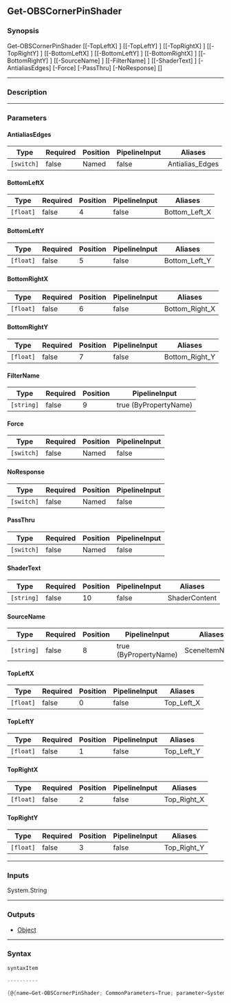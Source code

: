 Get-OBSCornerPinShader
----------------------

### Synopsis

Get-OBSCornerPinShader [[-TopLeftX] <float>] [[-TopLeftY] <float>] [[-TopRightX] <float>] [[-TopRightY] <float>] [[-BottomLeftX] <float>] [[-BottomLeftY] <float>] [[-BottomRightX] <float>] [[-BottomRightY] <float>] [[-SourceName] <string>] [[-FilterName] <string>] [[-ShaderText] <string>] [-AntialiasEdges] [-Force] [-PassThru] [-NoResponse] [<CommonParameters>]

---

### Description

---

### Parameters
#### **AntialiasEdges**

|Type      |Required|Position|PipelineInput|Aliases        |
|----------|--------|--------|-------------|---------------|
|`[switch]`|false   |Named   |false        |Antialias_Edges|

#### **BottomLeftX**

|Type     |Required|Position|PipelineInput|Aliases      |
|---------|--------|--------|-------------|-------------|
|`[float]`|false   |4       |false        |Bottom_Left_X|

#### **BottomLeftY**

|Type     |Required|Position|PipelineInput|Aliases      |
|---------|--------|--------|-------------|-------------|
|`[float]`|false   |5       |false        |Bottom_Left_Y|

#### **BottomRightX**

|Type     |Required|Position|PipelineInput|Aliases       |
|---------|--------|--------|-------------|--------------|
|`[float]`|false   |6       |false        |Bottom_Right_X|

#### **BottomRightY**

|Type     |Required|Position|PipelineInput|Aliases       |
|---------|--------|--------|-------------|--------------|
|`[float]`|false   |7       |false        |Bottom_Right_Y|

#### **FilterName**

|Type      |Required|Position|PipelineInput        |
|----------|--------|--------|---------------------|
|`[string]`|false   |9       |true (ByPropertyName)|

#### **Force**

|Type      |Required|Position|PipelineInput|
|----------|--------|--------|-------------|
|`[switch]`|false   |Named   |false        |

#### **NoResponse**

|Type      |Required|Position|PipelineInput|
|----------|--------|--------|-------------|
|`[switch]`|false   |Named   |false        |

#### **PassThru**

|Type      |Required|Position|PipelineInput|
|----------|--------|--------|-------------|
|`[switch]`|false   |Named   |false        |

#### **ShaderText**

|Type      |Required|Position|PipelineInput|Aliases      |
|----------|--------|--------|-------------|-------------|
|`[string]`|false   |10      |false        |ShaderContent|

#### **SourceName**

|Type      |Required|Position|PipelineInput        |Aliases      |
|----------|--------|--------|---------------------|-------------|
|`[string]`|false   |8       |true (ByPropertyName)|SceneItemName|

#### **TopLeftX**

|Type     |Required|Position|PipelineInput|Aliases   |
|---------|--------|--------|-------------|----------|
|`[float]`|false   |0       |false        |Top_Left_X|

#### **TopLeftY**

|Type     |Required|Position|PipelineInput|Aliases   |
|---------|--------|--------|-------------|----------|
|`[float]`|false   |1       |false        |Top_Left_Y|

#### **TopRightX**

|Type     |Required|Position|PipelineInput|Aliases    |
|---------|--------|--------|-------------|-----------|
|`[float]`|false   |2       |false        |Top_Right_X|

#### **TopRightY**

|Type     |Required|Position|PipelineInput|Aliases    |
|---------|--------|--------|-------------|-----------|
|`[float]`|false   |3       |false        |Top_Right_Y|

---

### Inputs
System.String

---

### Outputs
* [Object](https://learn.microsoft.com/en-us/dotnet/api/System.Object)

---

### Syntax
```PowerShell
syntaxItem
```
```PowerShell
----------
```
```PowerShell
{@{name=Get-OBSCornerPinShader; CommonParameters=True; parameter=System.Object[]}}
```
